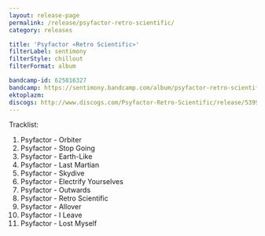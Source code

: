 ```yaml
---
layout: release-page
permalink: /release/psyfactor-retro-scientific/
category: releases

title: 'Psyfactor «Retro Scientific»'
filterLabel: sentimony
filterStyle: chillout
filterFormat: album

bandcamp-id: 625816327
bandcamp: https://sentimony.bandcamp.com/album/psyfactor-retro-scientific
ektoplazm: 
discogs: http://www.discogs.com/Psyfactor-Retro-Scientific/release/5399930
---
```


Tracklist:

01. Psyfactor - Orbiter
02. Psyfactor - Stop Going
03. Psyfactor - Earth-Like
04. Psyfactor - Last Martian
05. Psyfactor - Skydive
06. Psyfactor - Electrify Yourselves
07. Psyfactor - Outwards
08. Psyfactor - Retro Scientific
09. Psyfactor - Allover
10. Psyfactor - I Leave
11. Psyfactor - Lost Myself

